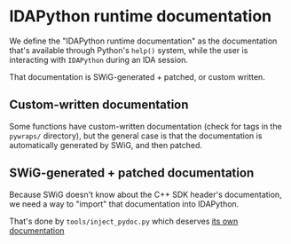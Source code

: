 
# IDAPython runtime documentation

We define the "IDAPython runtime documentation" as the documentation
that's available through Python's `help()` system, while the user is
interacting with `IDAPython` during an IDA session.

That documentation is SWiG-generated + patched, or custom written.

## Custom-written documentation

Some functions have custom-written documentation (check for <pydoc>
tags in the `pywraps/` directory), but the general case is that the
documentation is automatically generated by SWiG, and then patched.

## SWiG-generated + patched documentation

Because SWiG doesn't know about the C++ SDK header's documentation, we
need a way to "import" that documentation into IDAPython.

That's done by `tools/inject_pydoc.py` which deserves
[its own documentation](inject_pydoc.md)
